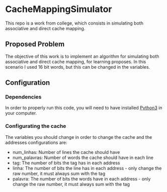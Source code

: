 # CacheMappingSimulator
This repo is a work from college, which consists in simulating both associative and direct cache mapping.

## Proposed Problem
The objective of this work is to implement an algorithm for simulating both associative and direct cache mapping, for learning proposes. In this scenario I used 16 bit words, but this can be changed in the variables.

## Configuration
### Dependencies
In order to properly run this code, you will need to have installed [Python3](https://www.python.org/downloads/) in your computer.

### Configurating the cache
The variables you should change in order to change the cache and the addresses configurations are:
- num_linhas: Number of lines the cache should have
- num_palavras: Number of words the cache should have in each line
- tag: The number of bits the tag has in each address
- linha: The number of bits the line has in each address - only change the raw number, it must always sum with the tag
- palavra: The number of bits the words have in each address - only change the raw number, it must always sum with the tag
